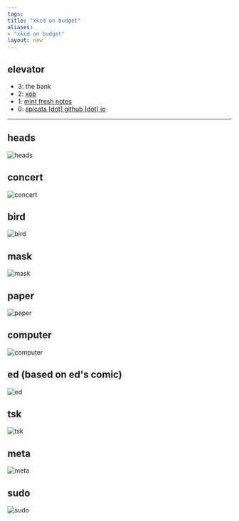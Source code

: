 ```yaml
---
tags: 
title: "xkcd on budget"
aliases:
- "xkcd on budget"
layout: new
---
```


## elevator

- 3: the bank
- 2: [xob](index.md)
- 1: [mint fresh notes](../mint-fresh-notes/index.md)
- 0: [spicata [dot] github [dot] io](../index.md)

---

## heads

![heads](assets/heads.png)

## concert

![concert](assets/concert.png)

## bird

![bird](assets/bird.png)

## mask

![mask](assets/mask.png)

## paper

![paper](assets/paper.png)

## computer 

![computer](assets/computer.png)

## ed (based on ed's comic)

![ed](assets/ed.png)

## tsk

![tsk](assets/tsk.png)

## meta

![meta](assets/meta.png)

## sudo

![sudo](assets/sudo.png)

